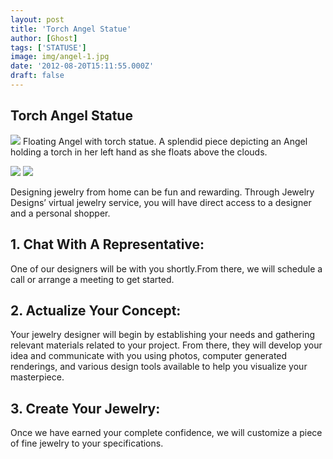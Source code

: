 ```yaml
---
layout: post
title: 'Torch Angel Statue'
author: [Ghost]
tags: ['STATUSE']
image: img/angel-1.jpg
date: '2012-08-20T15:11:55.000Z'
draft: false
---
```

## Torch Angel Statue

![]({{site.baseurl}}/img/angel-1.jpg)
Floating Angel with torch statue. A splendid piece depicting an Angel holding a torch in her left hand as she floats above the clouds.

![]({{site.baseurl}}/img/angel-3.jpg)
![]({{site.baseurl}}/img/angel-2.jpg)



Designing jewelry from home can be fun and rewarding. Through Jewelry Designs’ virtual jewelry service, you will have direct access to a designer and a personal shopper.

## 1. Chat With A Representative:
One of our designers will be with you shortly.From there, we will schedule a call or arrange a meeting to get started.

## 2. Actualize Your Concept:
Your jewelry designer will begin by establishing your needs and gathering relevant materials related to your project. From there, they will develop your idea and communicate with you using photos, computer generated renderings, and various design tools available to help you visualize your masterpiece.

## 3. Create Your Jewelry:
Once we have earned your complete confidence, we will customize a piece of fine jewelry to your specifications.
